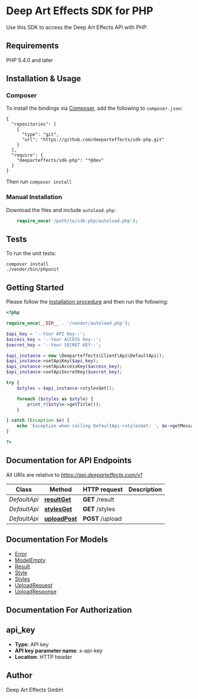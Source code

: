 # Deep Art Effects SDK for PHP
Use this SDK to access the Deep Art Effects API with PHP.

## Requirements

PHP 5.4.0 and later

## Installation & Usage
### Composer

To install the bindings via [Composer](http://getcomposer.org/), add the following to `composer.json`:

```
{
  "repositories": [
    {
      "type": "git",
      "url": "https://github.com/deeparteffects/sdk-php.git"
    }
  ],
  "require": {
    "deeparteffects/sdk-php": "*@dev"
  }
}
```

Then run `composer install`

### Manual Installation

Download the files and include `autoload.php`:

```php
    require_once('/path/to/sdk-php/autoload.php');
```

## Tests

To run the unit tests:

```
composer install
./vendor/bin/phpunit
```

## Getting Started

Please follow the [installation procedure](#installation--usage) and then run the following:

```php
<?php

require_once(__DIR__ . '/vendor/autoload.php');

$api_key = '--Your API Key--';
$access_key = '--Your ACCESS Key--';
$secret_key = '--Your SECRET KEY--';

$api_instance = new \Deeparteffects\Client\Api\DefaultApi();
$api_instance->setApiKey($api_key);
$api_instance->setApiAccessKey($access_key);
$api_instance->setApiSecretKey($secret_key);

try {
    $styles = $api_instance->stylesGet();

    foreach ($styles as $style) {
        print_r($style->getTitle());
    }

} catch (Exception $e) {
    echo 'Exception when calling DefaultApi->stylesGet: ', $e->getMessage(), PHP_EOL;
}

?>
```

## Documentation for API Endpoints

All URIs are relative to *https://api.deeparteffects.com/v1*

Class | Method | HTTP request | Description
------------ | ------------- | ------------- | -------------
*DefaultApi* | [**resultGet**](docs/Api/DefaultApi.md#resultget) | **GET** /result | 
*DefaultApi* | [**stylesGet**](docs/Api/DefaultApi.md#stylesget) | **GET** /styles | 
*DefaultApi* | [**uploadPost**](docs/Api/DefaultApi.md#uploadpost) | **POST** /upload | 


## Documentation For Models

 - [Error](docs/Model/Error.md)
 - [ModelEmpty](docs/Model/ModelEmpty.md)
 - [Result](docs/Model/Result.md)
 - [Style](docs/Model/Style.md)
 - [Styles](docs/Model/Styles.md)
 - [UploadRequest](docs/Model/UploadRequest.md)
 - [UploadResponse](docs/Model/UploadResponse.md)


## Documentation For Authorization


## api_key

- **Type**: API key
- **API key parameter name**: x-api-key
- **Location**: HTTP header


## Author
Deep Art Effects GmbH



